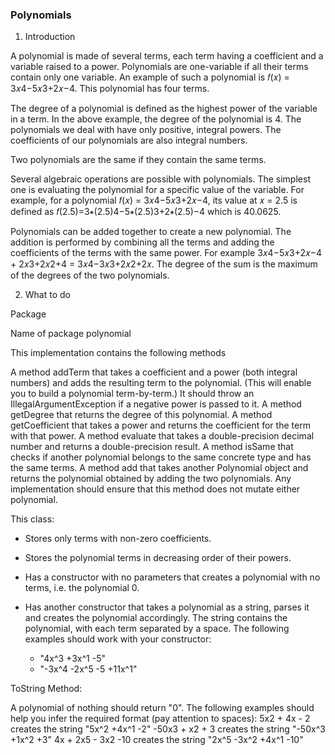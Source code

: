 ### Polynomials
1. Introduction

A polynomial is made of several terms, each term having a coefficient and a variable raised to a power. Polynomials are one-variable if all their terms contain only one variable. An example of such a polynomial is  𝑓(𝑥) = 3𝑥4−5𝑥3+2𝑥−4. This polynomial has four terms.

The degree of a polynomial is defined as the highest power of the variable in a term. In the above example, the degree of the polynomial is 4. The polynomials we deal with have only positive, integral powers. The coefficients of our polynomials are also integral numbers.

Two polynomials are the same if they contain the same terms.

Several algebraic operations are possible with polynomials. The simplest one is evaluating the polynomial for a specific value of the variable. For example, for a polynomial 𝑓(𝑥) = 3𝑥4−5𝑥3+2𝑥−4, its value at 𝑥 = 2.5 is defined as 𝑓(2.5)=3∗(2.5)4−5∗(2.5)3+2∗(2.5)−4 which is 40.0625.

Polynomials can be added together to create a new polynomial. The addition is performed by combining all the terms and adding the coefficients of the terms with the same power. For example 3𝑥4−5𝑥3+2𝑥−4 + 2𝑥3+2𝑥2+4 = 3𝑥4−3𝑥3+2𝑥2+2𝑥. The degree of the sum is the maximum of the degrees of the two polynomials.

 

2. What to do

Package

Name of package polynomial

 
This implementation contains the following methods

A method addTerm that takes a coefficient and a power (both integral numbers) and adds the resulting term to the polynomial. (This will enable you to build a polynomial term-by-term.) It should throw an IllegalArgumentException if a negative power is passed to it.
A method getDegree that returns the degree of this polynomial.
A method getCoefficient that takes a power and returns the coefficient for the term with that power.
A method evaluate that takes a double-precision decimal number and returns a double-precision result.
A method isSame that checks if another polynomial belongs to the same concrete type and has the same terms.
A method add that takes another Polynomial object and returns the polynomial obtained by adding the two polynomials. Any implementation should ensure that this method does not mutate either polynomial.
 

This class:
- Stores only terms with non-zero coefficients.
- Stores the polynomial terms in decreasing order of their powers.
- Has a constructor with no parameters that creates a polynomial with no terms, i.e. the polynomial 0.
- Has another constructor that takes a polynomial as a string, parses it and creates the polynomial accordingly. The string contains the polynomial, with each term separated by a space. The following examples should work with your constructor:

  *  "4x^3 +3x^1 -5"
  * "-3x^4 -2x^5 -5 +11x^1"



ToString Method: 

A polynomial of nothing should return "0". The following examples should help you infer the required format (pay attention to spaces):
5x2 + 4x - 2 creates the string "5x^2 +4x^1 -2"
-50x3 + x2 + 3 creates the string "-50x^3 +1x^2 +3"
4x + 2x5 - 3x2 -10 creates the string "2x^5 -3x^2 +4x^1 -10"


 
